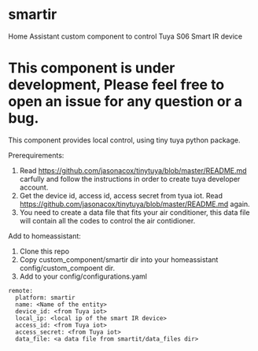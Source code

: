 # smartir
Home Assistant custom component to control Tuya S06 Smart IR device


# This component is under development, Please feel free to open an issue for any question or a bug.


This component provides local control, using tiny tuya python package.

Prerequirements:
  1. Read https://github.com/jasonacox/tinytuya/blob/master/README.md carfully and follow the instructions in order to create tuya developer account.
  2. Get the device id, access id, access secret from tyua iot. Read https://github.com/jasonacox/tinytuya/blob/master/README.md again.
  3. You need to create a data file that fits your air conditioner, this data file will contain all the codes to control the air contidioner.

Add to homeassistant:

  1. Clone this repo
  2. Copy custom_component/smartir dir into your homeassistant config/custom_compoent dir.
  3. Add to your config/configurations.yaml
  
    remote:
      platform: smartir
      name: <Name of the entity>
      device_id: <from Tuya iot>
      local_ip: <local ip of the smart IR device>
      access_id: <from Tuya iot>
      access_secret: <from Tuya iot>
      data_file: <a data file from smartit/data_files dir>

